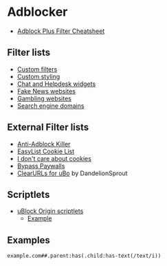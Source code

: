 # Adblocker

- [Adblock Plus Filter Cheatsheet](https://adblockplus.org/filter-cheatsheet)

## Filter lists

- [Custom filters](filters.txt)
- [Custom styling](styling.txt)
- [Chat and Helpdesk widgets](chats.txt)
- [Fake News websites](fakenews.txt)
- [Gambling websites](gambling.txt)
- [Search engine domains](search-engines.txt)

## External Filter lists

- [Anti-Adblock Killer](https://raw.github.com/reek/anti-adblock-killer/master/anti-adblock-killer-filters.txt)
- [EasyList Cookie List](https://easylist-downloads.adblockplus.org/easylist-cookie.txt)
- [I don't care about cookies](https://www.i-dont-care-about-cookies.eu/abp/)
- [Bypass Paywalls](https://gitlab.com/magnolia1234/bypass-paywalls-clean-filters/-/raw/main/bpc-paywall-filter.txt)
- [ClearURLs for uBo](https://raw.githubusercontent.com/DandelionSprout/adfilt/master/ClearURLs%20for%20uBo/clear_urls_uboified.txt) by DandelionSprout

## Scriptlets

- [uBlock Origin scriptlets](https://github.com/uBlockorigin/ublock-issues/wiki/Resources-Library)
  - [Example](https://iter.ca/post/yt-adblock/)

## Examples

```txt
example.com##.parent:has(.child:has-text(/text/i))
```
